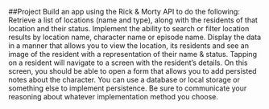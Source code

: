##Project
Build an app using the Rick & Morty API to do the following:
Retrieve a list of locations (name and type), along with the residents of that location and their status.
Implement the ability to search or filter location results by location name, character name or episode name.
Display the data in a manner that allows you to view the location, its residents and see an image of the resident with a representation of their name & status.
Tapping on a resident will navigate to a screen with the resident’s details. On this screen, you should be able to open a form that allows you to add persisted notes about the character.
You can use a database or local storage or something else to implement persistence. Be sure to communicate your reasoning about whatever implementation method you choose.
